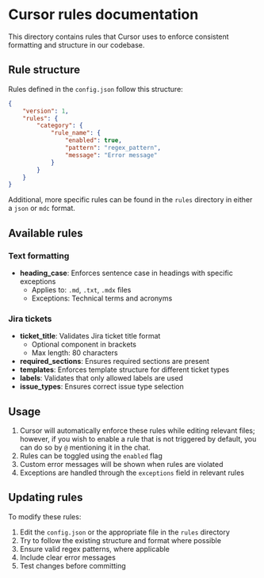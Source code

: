 # Cursor rules documentation

This directory contains rules that Cursor uses to enforce consistent formatting and structure in our codebase.

## Rule structure

Rules defined in the `config.json` follow this structure:

```json
{
	"version": 1,
	"rules": {
		"category": {
			"rule_name": {
				"enabled": true,
				"pattern": "regex_pattern",
				"message": "Error message"
			}
		}
	}
}
```

Additional, more specific rules can be found in the `rules` directory in either a `json` or `mdc` format.

## Available rules

### Text formatting

- **heading_case**: Enforces sentence case in headings with specific exceptions
  - Applies to: `.md`, `.txt`, `.mdx` files
  - Exceptions: Technical terms and acronyms

### Jira tickets

- **ticket_title**: Validates Jira ticket title format
  - Optional component in brackets
  - Max length: 80 characters
- **required_sections**: Ensures required sections are present
- **templates**: Enforces template structure for different ticket types
- **labels**: Validates that only allowed labels are used
- **issue_types**: Ensures correct issue type selection

## Usage

1. Cursor will automatically enforce these rules while editing relevant files; however, if you wish to enable a rule that is not triggered by default, you can do so by `@` mentioning it in the chat.
2. Rules can be toggled using the `enabled` flag
3. Custom error messages will be shown when rules are violated
4. Exceptions are handled through the `exceptions` field in relevant rules

## Updating rules

To modify these rules:

1. Edit the `config.json` or the appropriate file in the `rules` directory
2. Try to follow the existing structure and format where possible
3. Ensure valid regex patterns, where applicable
4. Include clear error messages
5. Test changes before committing
